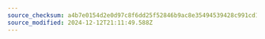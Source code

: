 ```yaml
---
source_checksum: a4b7e0154d2e0d97c8f6dd25f52846b9ac8e35494539428c991cd1d10f6b5ec9
source_modified: 2024-12-12T21:11:49.588Z
---
```


